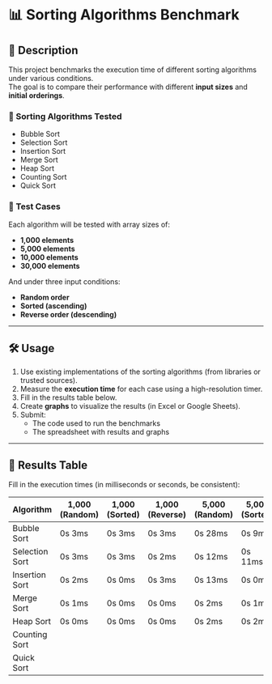 # 📊 Sorting Algorithms Benchmark

## 📌 Description

This project benchmarks the execution time of different sorting algorithms under various conditions.  
The goal is to compare their performance with different **input sizes** and **initial orderings**.

### 🧠 Sorting Algorithms Tested

- Bubble Sort
- Selection Sort
- Insertion Sort
- Merge Sort
- Heap Sort
- Counting Sort
- Quick Sort

### 🧪 Test Cases

Each algorithm will be tested with array sizes of:

- **1,000 elements**
- **5,000 elements**
- **10,000 elements**
- **30,000 elements**

And under three input conditions:

- **Random order**
- **Sorted (ascending)**
- **Reverse order (descending)**

---

## 🛠️ Usage

1. Use existing implementations of the sorting algorithms (from libraries or trusted sources).
2. Measure the **execution time** for each case using a high-resolution timer.
3. Fill in the results table below.
4. Create **graphs** to visualize the results (in Excel or Google Sheets).
5. Submit:
   - The code used to run the benchmarks
   - The spreadsheet with results and graphs

---

## 📄 Results Table

Fill in the execution times (in milliseconds or seconds, be consistent):

| Algorithm      | 1,000 (Random) | 1,000 (Sorted) | 1,000 (Reverse) | 5,000 (Random) | 5,000 (Sorted) | 5,000 (Reverse) | 10,000 (Random)  | 10,000 (Sorted)  | 10,000 (Reverse)  | 30,000 (Random)  | 30,000 (Sorted)  | 30,000 (Reverse)  |
|----------------|----------------|----------------|-----------------|----------------|----------------|-----------------|------------------|------------------|-------------------|------------------|------------------|-------------------|
| Bubble Sort    |     0s 3ms     |     0s 3ms     |     0s 3ms      |     0s 28ms    |     0s 9ms     |     0s 13ms     |     0s 109ms     |     0s 22ms      |     0s 32ms       |     1s 108ms     |     0s 147ms     |     0s 257ms      |
| Selection Sort |     0s 3ms     |     0s 3ms     |     0s 2ms      |     0s 12ms    |     0s 11ms    |     0s 14ms     |     0s 27ms      |     0s 23ms      |     0s 34ms       |     0s 190ms     |     0s 134ms     |     0s 234ms      |
| Insertion Sort |     0s 2ms     |     0s 0ms     |     0s 3ms      |     0s 13ms    |     0s 0ms     |     0s 22ms     |     0s 44ms      |     0s 1ms       |     0s 77ms       |     0s 325ms     |     0s 1ms       |     0s 723ms      |
| Merge Sort     |     0s 1ms     |     0s 0ms     |     0s 0ms      |     0s 2ms     |     0s 1ms     |     0s 2ms      |     0s 3ms       |     0s 2ms       |     0s 2ms        |     0s 9ms       |     0s 5ms       |     0s 5ms        | 
| Heap Sort      |     0s 0ms     |     0s 0ms     |     0s 0ms      |     0s 2ms     |     0s 2ms     |     0s 2ms      |     0s 4ms       |     0s 3ms       |     0s 4ms        |     0s 8ms       |     0s 6ms       |     0s 6ms        |
| Counting Sort  |                |                |                 |                |                |                 |                  |                  |                   |                  |                  |                   |
| Quick Sort     |                |                |                 |                |                |                 |                  |                  |                   |                  |                  |                   |

